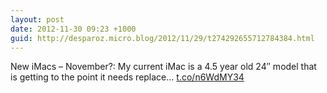 ```yaml
---
layout: post
date: 2012-11-30 09:23 +1000
guid: http://desparoz.micro.blog/2012/11/29/t274292655712784384.html
---
```

New iMacs – November?: My current iMac is a 4.5 year old 24″ model that is getting to the point it needs replace... [t.co/n6WdMY34](http://t.co/n6WdMY34)
